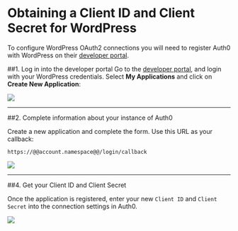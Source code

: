 # Obtaining a Client ID and Client Secret for WordPress

To configure WordPress OAuth2 connections you will need to register Auth0 with WordPress on their [developer portal](http://developer.wordpress.com/).

##1. Log in into the developer portal
Go to the [developer portal](http://developer.wordpress.com/), and login with your WordPress credentials. Select __My Applications__ and click on __Create New Application__:

![](img/wordpress-devportal-1.png)

---

##2. Complete information about your instance of Auth0

Create a new application and complete the form. Use this URL as your callback:

	https://@@account.namespace@@/login/callback

![](img/wordpress-devportal-2.png)

---

##4. Get your Client ID and Client Secret

Once the application is registered, enter your new `Client ID` and `Client Secret` into the connection settings in Auth0.

![](img/wordpress-devportal-3.png)

